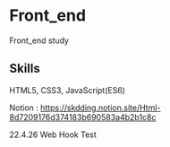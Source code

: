 # Front_end

Front_end study


Skills
-------
HTML5, CSS3, JavaScript(ES6)



Notion : https://skdding.notion.site/Html-8d7209176d374183b690583a4b2b1c8c




22.4.26 Web Hook Test
